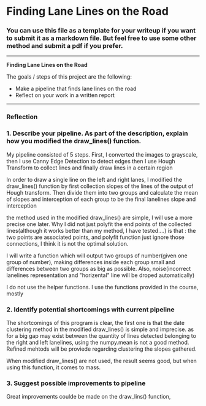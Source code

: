 

# **Finding Lane Lines on the Road** 



### You can use this file as a template for your writeup if you want to submit it as a markdown file. But feel free to use some other method and submit a pdf if you prefer.

---

**Finding Lane Lines on the Road**

The goals / steps of this project are the following:
* Make a pipeline that finds lane lines on the road
* Reflect on your work in a written report


[//]: # (Image References)

[image1]: ./examples/grayscale.jpg "Grayscale"

---

### Reflection

### 1. Describe your pipeline. As part of the description, explain how you modified the draw_lines() function.

My pipeline consisted of 5 steps. First, I converted the images to grayscale, then I use Canny Edge Detection to detect edges then I use Hough Transform to collect lines and finally draw lines in a certain region

In order to draw a single line on the left and right lanes, I modified the draw_lines() function by first collection slopes of the lines of the output of Hough transform. Then divide them into two groups and calculate the mean of slopes and interception of each group to be the final lanelines slope and interception

the method used in the modified draw_lines() are simple, I will use a more precise one later. Why I did not just polyfit the end points of the collected lines(although it works better than my method, I have tested....) is that : the two points are associated points, and polyfit function just ignore those connections, I think it is not the optimal solution.

I will write a function which will output two groups of number(given one group of number), making differences inside each group small and differences between two groups as big as possible. Also, noise(incorrect lanelines representation and "horizental" line will be droped automatically)


I do not use the helper functions. I use the functions provided in the course, mostly


### 2. Identify potential shortcomings with current pipeline


The shortcomings of this program is clear, the first one is that the date clustering method in the modified draw_lines() is simple and imprecise. as for a big gap may exist between the quantity of lines detected belonging to the right and left lanelines, using the numpy.mean is not a good method. Refined mehtods will be proviede regarding clustering the slopes gathered.

When modified draw_lines() are not used, the result seems good, but when using this function, it comes to mass.


### 3. Suggest possible improvements to pipeline

Great improvements coulde be made on the draw_lins() function,
